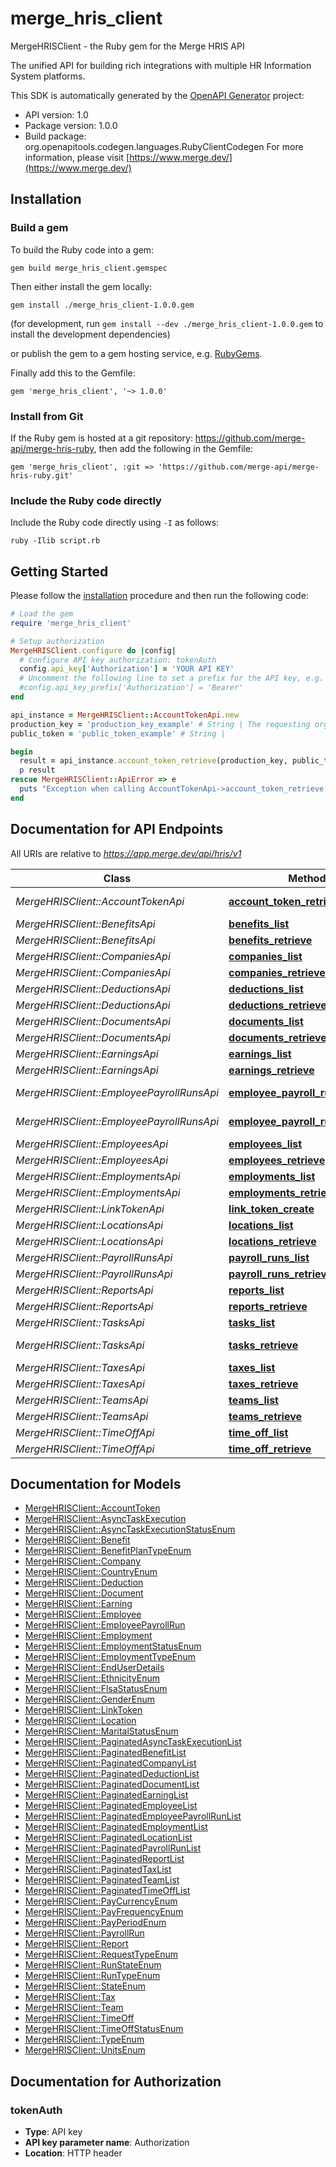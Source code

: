 # merge_hris_client

MergeHRISClient - the Ruby gem for the Merge HRIS API

The unified API for building rich integrations with multiple HR Information System platforms.

This SDK is automatically generated by the [OpenAPI Generator](https://openapi-generator.tech) project:

- API version: 1.0
- Package version: 1.0.0
- Build package: org.openapitools.codegen.languages.RubyClientCodegen
For more information, please visit [https://www.merge.dev/](https://www.merge.dev/)

## Installation

### Build a gem

To build the Ruby code into a gem:

```shell
gem build merge_hris_client.gemspec
```

Then either install the gem locally:

```shell
gem install ./merge_hris_client-1.0.0.gem
```

(for development, run `gem install --dev ./merge_hris_client-1.0.0.gem` to install the development dependencies)

or publish the gem to a gem hosting service, e.g. [RubyGems](https://rubygems.org/).

Finally add this to the Gemfile:

    gem 'merge_hris_client', '~> 1.0.0'

### Install from Git

If the Ruby gem is hosted at a git repository: https://github.com/merge-api/merge-hris-ruby, then add the following in the Gemfile:

    gem 'merge_hris_client', :git => 'https://github.com/merge-api/merge-hris-ruby.git'

### Include the Ruby code directly

Include the Ruby code directly using `-I` as follows:

```shell
ruby -Ilib script.rb
```

## Getting Started

Please follow the [installation](#installation) procedure and then run the following code:

```ruby
# Load the gem
require 'merge_hris_client'

# Setup authorization
MergeHRISClient.configure do |config|
  # Configure API key authorization: tokenAuth
  config.api_key['Authorization'] = 'YOUR API KEY'
  # Uncomment the following line to set a prefix for the API key, e.g. 'Bearer' (defaults to nil)
  #config.api_key_prefix['Authorization'] = 'Bearer'
end

api_instance = MergeHRISClient::AccountTokenApi.new
production_key = 'production_key_example' # String | The requesting organization's production key.
public_token = 'public_token_example' # String | 

begin
  result = api_instance.account_token_retrieve(production_key, public_token)
  p result
rescue MergeHRISClient::ApiError => e
  puts "Exception when calling AccountTokenApi->account_token_retrieve: #{e}"
end

```

## Documentation for API Endpoints

All URIs are relative to *https://app.merge.dev/api/hris/v1*

Class | Method | HTTP request | Description
------------ | ------------- | ------------- | -------------
*MergeHRISClient::AccountTokenApi* | [**account_token_retrieve**](docs/AccountTokenApi.md#account_token_retrieve) | **GET** /account-token/{public_token} | 
*MergeHRISClient::BenefitsApi* | [**benefits_list**](docs/BenefitsApi.md#benefits_list) | **GET** /benefits | 
*MergeHRISClient::BenefitsApi* | [**benefits_retrieve**](docs/BenefitsApi.md#benefits_retrieve) | **GET** /benefits/{id} | 
*MergeHRISClient::CompaniesApi* | [**companies_list**](docs/CompaniesApi.md#companies_list) | **GET** /companies | 
*MergeHRISClient::CompaniesApi* | [**companies_retrieve**](docs/CompaniesApi.md#companies_retrieve) | **GET** /companies/{id} | 
*MergeHRISClient::DeductionsApi* | [**deductions_list**](docs/DeductionsApi.md#deductions_list) | **GET** /deductions | 
*MergeHRISClient::DeductionsApi* | [**deductions_retrieve**](docs/DeductionsApi.md#deductions_retrieve) | **GET** /deductions/{id} | 
*MergeHRISClient::DocumentsApi* | [**documents_list**](docs/DocumentsApi.md#documents_list) | **GET** /documents | 
*MergeHRISClient::DocumentsApi* | [**documents_retrieve**](docs/DocumentsApi.md#documents_retrieve) | **GET** /documents/{id} | 
*MergeHRISClient::EarningsApi* | [**earnings_list**](docs/EarningsApi.md#earnings_list) | **GET** /earnings | 
*MergeHRISClient::EarningsApi* | [**earnings_retrieve**](docs/EarningsApi.md#earnings_retrieve) | **GET** /earnings/{id} | 
*MergeHRISClient::EmployeePayrollRunsApi* | [**employee_payroll_runs_list**](docs/EmployeePayrollRunsApi.md#employee_payroll_runs_list) | **GET** /employee-payroll-runs | 
*MergeHRISClient::EmployeePayrollRunsApi* | [**employee_payroll_runs_retrieve**](docs/EmployeePayrollRunsApi.md#employee_payroll_runs_retrieve) | **GET** /employee-payroll-runs/{id} | 
*MergeHRISClient::EmployeesApi* | [**employees_list**](docs/EmployeesApi.md#employees_list) | **GET** /employees | 
*MergeHRISClient::EmployeesApi* | [**employees_retrieve**](docs/EmployeesApi.md#employees_retrieve) | **GET** /employees/{id} | 
*MergeHRISClient::EmploymentsApi* | [**employments_list**](docs/EmploymentsApi.md#employments_list) | **GET** /employments | 
*MergeHRISClient::EmploymentsApi* | [**employments_retrieve**](docs/EmploymentsApi.md#employments_retrieve) | **GET** /employments/{id} | 
*MergeHRISClient::LinkTokenApi* | [**link_token_create**](docs/LinkTokenApi.md#link_token_create) | **POST** /link-token | 
*MergeHRISClient::LocationsApi* | [**locations_list**](docs/LocationsApi.md#locations_list) | **GET** /locations | 
*MergeHRISClient::LocationsApi* | [**locations_retrieve**](docs/LocationsApi.md#locations_retrieve) | **GET** /locations/{id} | 
*MergeHRISClient::PayrollRunsApi* | [**payroll_runs_list**](docs/PayrollRunsApi.md#payroll_runs_list) | **GET** /payroll-runs | 
*MergeHRISClient::PayrollRunsApi* | [**payroll_runs_retrieve**](docs/PayrollRunsApi.md#payroll_runs_retrieve) | **GET** /payroll-runs/{id} | 
*MergeHRISClient::ReportsApi* | [**reports_list**](docs/ReportsApi.md#reports_list) | **GET** /reports | 
*MergeHRISClient::ReportsApi* | [**reports_retrieve**](docs/ReportsApi.md#reports_retrieve) | **GET** /reports/{id} | 
*MergeHRISClient::TasksApi* | [**tasks_list**](docs/TasksApi.md#tasks_list) | **GET** /tasks | 
*MergeHRISClient::TasksApi* | [**tasks_retrieve**](docs/TasksApi.md#tasks_retrieve) | **GET** /tasks/{common_model_id} | 
*MergeHRISClient::TaxesApi* | [**taxes_list**](docs/TaxesApi.md#taxes_list) | **GET** /taxes | 
*MergeHRISClient::TaxesApi* | [**taxes_retrieve**](docs/TaxesApi.md#taxes_retrieve) | **GET** /taxes/{id} | 
*MergeHRISClient::TeamsApi* | [**teams_list**](docs/TeamsApi.md#teams_list) | **GET** /teams | 
*MergeHRISClient::TeamsApi* | [**teams_retrieve**](docs/TeamsApi.md#teams_retrieve) | **GET** /teams/{id} | 
*MergeHRISClient::TimeOffApi* | [**time_off_list**](docs/TimeOffApi.md#time_off_list) | **GET** /time-off | 
*MergeHRISClient::TimeOffApi* | [**time_off_retrieve**](docs/TimeOffApi.md#time_off_retrieve) | **GET** /time-off/{id} | 


## Documentation for Models

 - [MergeHRISClient::AccountToken](docs/AccountToken.md)
 - [MergeHRISClient::AsyncTaskExecution](docs/AsyncTaskExecution.md)
 - [MergeHRISClient::AsyncTaskExecutionStatusEnum](docs/AsyncTaskExecutionStatusEnum.md)
 - [MergeHRISClient::Benefit](docs/Benefit.md)
 - [MergeHRISClient::BenefitPlanTypeEnum](docs/BenefitPlanTypeEnum.md)
 - [MergeHRISClient::Company](docs/Company.md)
 - [MergeHRISClient::CountryEnum](docs/CountryEnum.md)
 - [MergeHRISClient::Deduction](docs/Deduction.md)
 - [MergeHRISClient::Document](docs/Document.md)
 - [MergeHRISClient::Earning](docs/Earning.md)
 - [MergeHRISClient::Employee](docs/Employee.md)
 - [MergeHRISClient::EmployeePayrollRun](docs/EmployeePayrollRun.md)
 - [MergeHRISClient::Employment](docs/Employment.md)
 - [MergeHRISClient::EmploymentStatusEnum](docs/EmploymentStatusEnum.md)
 - [MergeHRISClient::EmploymentTypeEnum](docs/EmploymentTypeEnum.md)
 - [MergeHRISClient::EndUserDetails](docs/EndUserDetails.md)
 - [MergeHRISClient::EthnicityEnum](docs/EthnicityEnum.md)
 - [MergeHRISClient::FlsaStatusEnum](docs/FlsaStatusEnum.md)
 - [MergeHRISClient::GenderEnum](docs/GenderEnum.md)
 - [MergeHRISClient::LinkToken](docs/LinkToken.md)
 - [MergeHRISClient::Location](docs/Location.md)
 - [MergeHRISClient::MaritalStatusEnum](docs/MaritalStatusEnum.md)
 - [MergeHRISClient::PaginatedAsyncTaskExecutionList](docs/PaginatedAsyncTaskExecutionList.md)
 - [MergeHRISClient::PaginatedBenefitList](docs/PaginatedBenefitList.md)
 - [MergeHRISClient::PaginatedCompanyList](docs/PaginatedCompanyList.md)
 - [MergeHRISClient::PaginatedDeductionList](docs/PaginatedDeductionList.md)
 - [MergeHRISClient::PaginatedDocumentList](docs/PaginatedDocumentList.md)
 - [MergeHRISClient::PaginatedEarningList](docs/PaginatedEarningList.md)
 - [MergeHRISClient::PaginatedEmployeeList](docs/PaginatedEmployeeList.md)
 - [MergeHRISClient::PaginatedEmployeePayrollRunList](docs/PaginatedEmployeePayrollRunList.md)
 - [MergeHRISClient::PaginatedEmploymentList](docs/PaginatedEmploymentList.md)
 - [MergeHRISClient::PaginatedLocationList](docs/PaginatedLocationList.md)
 - [MergeHRISClient::PaginatedPayrollRunList](docs/PaginatedPayrollRunList.md)
 - [MergeHRISClient::PaginatedReportList](docs/PaginatedReportList.md)
 - [MergeHRISClient::PaginatedTaxList](docs/PaginatedTaxList.md)
 - [MergeHRISClient::PaginatedTeamList](docs/PaginatedTeamList.md)
 - [MergeHRISClient::PaginatedTimeOffList](docs/PaginatedTimeOffList.md)
 - [MergeHRISClient::PayCurrencyEnum](docs/PayCurrencyEnum.md)
 - [MergeHRISClient::PayFrequencyEnum](docs/PayFrequencyEnum.md)
 - [MergeHRISClient::PayPeriodEnum](docs/PayPeriodEnum.md)
 - [MergeHRISClient::PayrollRun](docs/PayrollRun.md)
 - [MergeHRISClient::Report](docs/Report.md)
 - [MergeHRISClient::RequestTypeEnum](docs/RequestTypeEnum.md)
 - [MergeHRISClient::RunStateEnum](docs/RunStateEnum.md)
 - [MergeHRISClient::RunTypeEnum](docs/RunTypeEnum.md)
 - [MergeHRISClient::StateEnum](docs/StateEnum.md)
 - [MergeHRISClient::Tax](docs/Tax.md)
 - [MergeHRISClient::Team](docs/Team.md)
 - [MergeHRISClient::TimeOff](docs/TimeOff.md)
 - [MergeHRISClient::TimeOffStatusEnum](docs/TimeOffStatusEnum.md)
 - [MergeHRISClient::TypeEnum](docs/TypeEnum.md)
 - [MergeHRISClient::UnitsEnum](docs/UnitsEnum.md)


## Documentation for Authorization


### tokenAuth


- **Type**: API key
- **API key parameter name**: Authorization
- **Location**: HTTP header

